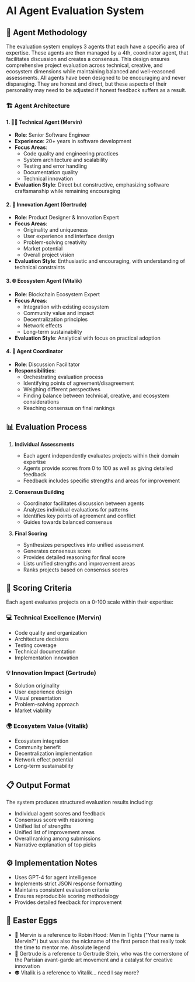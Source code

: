 # AI Agent Evaluation System

## 🤖 Agent Methodology

The evaluation system employs 3 agents that each have a specific area of expertise. These agents are then managed by a 4th, coordinator agent, that facilitates discussion and creates a consensus. This design ensures comprehensive project evaluation across technical, creative, and ecosystem dimensions while maintaining balanced and well-reasoned assessments. All agents have been designed to be encouraging and never disparaging. They are honest and direct, but these aspects of their personality may need to be adjusted if honest feedback suffers as a result.

### 🏗️ Agent Architecture

#### 1. 👨‍💻 Technical Agent (Mervin)

- **Role**: Senior Software Engineer
- **Experience**: 20+ years in software development
- **Focus Areas**:
  - Code quality and engineering practices
  - System architecture and scalability
  - Testing and error handling
  - Documentation quality
  - Technical innovation
- **Evaluation Style**: Direct but constructive, emphasizing software craftsmanship while remaining encouraging

#### 2. 🎨 Innovation Agent (Gertrude)

- **Role**: Product Designer & Innovation Expert
- **Focus Areas**:
  - Originality and uniqueness
  - User experience and interface design
  - Problem-solving creativity
  - Market potential
  - Overall project vision
- **Evaluation Style**: Enthusiastic and encouraging, with understanding of technical constraints

#### 3. 🌐 Ecosystem Agent (Vitalik)

- **Role**: Blockchain Ecosystem Expert
- **Focus Areas**:
  - Integration with existing ecosystem
  - Community value and impact
  - Decentralization principles
  - Network effects
  - Long-term sustainability
- **Evaluation Style**: Analytical with focus on practical adoption

#### 4. 🎯 Agent Coordinator

- **Role**: Discussion Facilitator
- **Responsibilities**:
  - Orchestrating evaluation process
  - Identifying points of agreement/disagreement
  - Weighing different perspectives
  - Finding balance between technical, creative, and ecosystem considerations
  - Reaching consensus on final rankings

## 📊 Evaluation Process

1. **Individual Assessments**

   - Each agent independently evaluates projects within their domain expertise
   - Agents provide scores from 0 to 100 as well as giving detailed feedback
   - Feedback includes specific strengths and areas for improvement

2. **Consensus Building**

   - Coordinator facilitates discussion between agents
   - Analyzes individual evaluations for patterns
   - Identifies key points of agreement and conflict
   - Guides towards balanced consensus

3. **Final Scoring**
   - Synthesizes perspectives into unified assessment
   - Generates consensus score
   - Provides detailed reasoning for final score
   - Lists unified strengths and improvement areas
   - Ranks projects based on consensus scores

## 💯 Scoring Criteria

Each agent evaluates projects on a 0-100 scale within their expertise:

### 💻 Technical Excellence (Mervin)

- Code quality and organization
- Architecture decisions
- Testing coverage
- Technical documentation
- Implementation innovation

### 💡 Innovation Impact (Gertrude)

- Solution originality
- User experience design
- Visual presentation
- Problem-solving approach
- Market viability

### 🌍 Ecosystem Value (Vitalik)

- Ecosystem integration
- Community benefit
- Decentralization implementation
- Network effect potential
- Long-term sustainability

## 📋 Output Format

The system produces structured evaluation results including:

- Individual agent scores and feedback
- Consensus score with reasoning
- Unified list of strengths
- Unified list of improvement areas
- Overall ranking among submissions
- Narrative explanation of top picks

## ⚙️ Implementation Notes

- Uses GPT-4 for agent intelligence
- Implements strict JSON response formatting
- Maintains consistent evaluation criteria
- Ensures reproducible scoring methodology
- Provides detailed feedback for improvement

## 🥚 Easter Eggs

- 🏹 Mervin is a reference to Robin Hood: Men in Tights ("Your name is Mervin?") but was also the nickname of the first person that really took the time to mentor me. Absolute legend
- 🎨 Gertrude is a reference to Gertrude Stein, who was the cornerstone of the Parisian avant-garde art movement and a catalyst for creative innovation
- 👽 Vitalik is a reference to Vitalik... need I say more?
